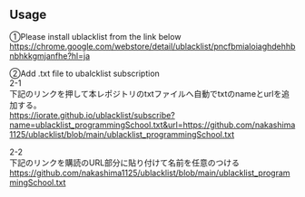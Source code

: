 ## Usage
➀Please install ublacklist from the link below<br>
https://chrome.google.com/webstore/detail/ublacklist/pncfbmialoiaghdehhbnbhkkgmjanfhe?hl=ja<br>

➁Add .txt file to ubalcklist subscription<br>
2-1<br>
下記のリンクを押して本レポジトリのtxtファイルへ自動でtxtのnameとurlを追加する。<br>
https://iorate.github.io/ublacklist/subscribe?name=ublacklist_programmingSchool.txt&url=https://github.com/nakashima1125/ublacklist/blob/main/ublacklist_programmingSchool.txt
<br>

2-2<br>
下記のリンクを購読のURL部分に貼り付けて名前を任意のつける<br>
https://github.com/nakashima1125/ublacklist/blob/main/ublacklist_programmingSchool.txt
